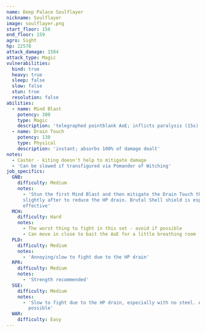```yaml
---
name: Deep Palace Soulflayer
nickname: Soulflayer
image: soulflayer.png
start_floor: 156
end_floor: 159
agro: Sight
hp: 22578
attack_damage: 1584
attack_type: Magic
vulnerabilities:
  bind: true
  heavy: true
  sleep: false
  slow: false
  stun: true
  resolution: false
abilities:
  - name: Mind Blast
    potency: 300
    type: Magic
    description: 'telegraphed pointblank AoE; inflicts paralysis (15s)'
  - name: Drain Touch
    potency: 130
    type: Physical
    description: 'instant; absorbs 100% of damage dealt'
notes:
  - Caster - kiting doesn't help to mitigate damage
  - 'Can be slowed if transfigured via Pomander of Witching'
job_specifics:
  GNB:
    difficulty: Medium
    notes:
      - 'Stun the first Mind Blast and then mitigate the Drain Touch that comes
      slightly after to reduce the HP drain. Brutal Shell shield is especially
      effective'
  MCH:
    difficulty: Hard
    notes:
      - The worst thing to fight in this set - avoid if possible
      - Can move in close to bait the AoE for a little breathing room
  PLD:
    difficulty: Medium
    notes:
      - 'Annoying/slow to fight due to the HP drain'
  RPR:
    difficulty: Medium
    notes:
      - 'Strength recommended'
  SGE:
    difficulty: Medium
    notes:
      - 'Slow to fight due to the HP drain, especially with no steel. Avoid if
        possible'
  WAR:
    difficulty: Easy
---
```

